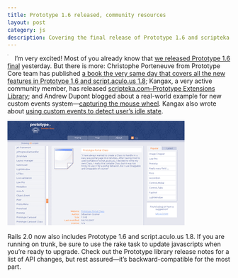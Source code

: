 ```yaml
---
title: Prototype 1.6 released, community resources
layout: post
category: js
description: Covering the final release of Prototype 1.6 and scripteka.com, Prototype Extensions Library
---
```


<img src="http://www.pragprog.com/images/covers/75x90/cppsu.jpg?1188487361" alt="" style="float:left; margin:0 1em 1em 0; border:1px solid silver"> I’m very excited! Most of you already know that [we released Prototype 1.6 final][1] yesterday. But there is more: Christophe Porteneuve from Prototype Core team has published [a book the very same day that covers all the new features in Prototype 1.6 and script.aculo.us 1.8][2]; Kangax, a very active community member, has released [scripteka.com–Prototype Extensions Library][3]; and Andrew Dupont blogged about a real-world example for new custom events system—[capturing the mouse wheel][4]. Kangax also wrote about [using custom events to detect user’s idle state][5].

[![Screenshot of scripteka.com, Prototype extensions library site](/page_attachments/0000/0003/scripteka.png)][3]

Rails 2.0 now also includes Prototype 1.6 and script.aculo.us 1.8. If you are running on trunk, be sure to use the rake task to update javascripts when you’re ready to upgrade. Check out the Prototype library release notes for a list of API changes, but rest assured—it’s backward-compatible for the most part.


[1]: http://prototypejs.org/2007/11/7/prototype-1-6-0-script-aculo-us-1-8-0-and-the-bungee-book-now-available
[2]: http://www.pragprog.com/titles/cppsu
[3]: http://scripteka.com/
[4]: http://www.andrewdupont.net/2007/11/07/pseudo-custom-events-in-prototype-16/
[5]: http://thinkweb2.com/projects/prototype/2007/10/17/detect-idle-state-with-custom-events/